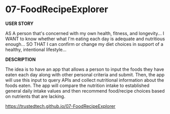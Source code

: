 # 07-FoodRecipeExplorer

**USER STORY**

AS A person that's concerned with my own health, fitness, and longevity...
I WANT to know whether what I'm eating each day is adequate and nutritious enough...
SO THAT I can confirm or change my diet choices in support of a healthy, intentional lifestyle...

**DESCRIPTION**

The idea is to have an app that allows a person to input the foods they have eaten each day along with other personal criteria and submit.  Then, the app will use this input to query APIs and collect nutritional information about the foods eaten.  The app will compare the nutrition intake to established general daily intake values and then recommend food/recipe choices based on nutrients that are lacking. 

https://trustedtech.github.io/07-FoodRecipeExplorer
